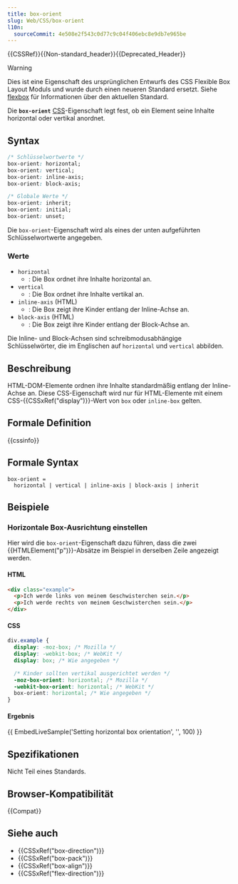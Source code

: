 ```yaml
---
title: box-orient
slug: Web/CSS/box-orient
l10n:
  sourceCommit: 4e508e2f543c0d77c9c04f406ebc8e9db7e965be
---
```


{{CSSRef}}{{Non-standard_header}}{{Deprecated_Header}}

> [!WARNING]
> Dies ist eine Eigenschaft des ursprünglichen Entwurfs des CSS Flexible Box Layout Moduls und wurde durch einen neueren Standard ersetzt. Siehe [flexbox](/de/docs/Web/CSS/CSS_flexible_box_layout/Basic_concepts_of_flexbox) für Informationen über den aktuellen Standard.

Die **`box-orient`** [CSS](/de/docs/Web/CSS)-Eigenschaft legt fest, ob ein Element seine Inhalte horizontal oder vertikal anordnet.

## Syntax

```css
/* Schlüsselwortwerte */
box-orient: horizontal;
box-orient: vertical;
box-orient: inline-axis;
box-orient: block-axis;

/* Globale Werte */
box-orient: inherit;
box-orient: initial;
box-orient: unset;
```

Die `box-orient`-Eigenschaft wird als eines der unten aufgeführten Schlüsselwortwerte angegeben.

### Werte

- `horizontal`
  - : Die Box ordnet ihre Inhalte horizontal an.
- `vertical`
  - : Die Box ordnet ihre Inhalte vertikal an.
- `inline-axis` (HTML)
  - : Die Box zeigt ihre Kinder entlang der Inline-Achse an.
- `block-axis` (HTML)
  - : Die Box zeigt ihre Kinder entlang der Block-Achse an.

Die Inline- und Block-Achsen sind schreibmodusabhängige Schlüsselwörter, die im Englischen auf `horizontal` und `vertical` abbilden.

## Beschreibung

HTML-DOM-Elemente ordnen ihre Inhalte standardmäßig entlang der Inline-Achse an. Diese CSS-Eigenschaft wird nur für HTML-Elemente mit einem CSS-{{CSSxRef("display")}}-Wert von `box` oder `inline-box` gelten.

## Formale Definition

{{cssinfo}}

## Formale Syntax

```plain
box-orient =
  horizontal | vertical | inline-axis | block-axis | inherit
```

## Beispiele

### Horizontale Box-Ausrichtung einstellen

Hier wird die `box-orient`-Eigenschaft dazu führen, dass die zwei {{HTMLElement("p")}}-Absätze im Beispiel in derselben Zeile angezeigt werden.

#### HTML

```html
<div class="example">
  <p>Ich werde links von meinem Geschwisterchen sein.</p>
  <p>Ich werde rechts von meinem Geschwisterchen sein.</p>
</div>
```

#### CSS

```css
div.example {
  display: -moz-box; /* Mozilla */
  display: -webkit-box; /* WebKit */
  display: box; /* Wie angegeben */

  /* Kinder sollten vertikal ausgerichtet werden */
  -moz-box-orient: horizontal; /* Mozilla */
  -webkit-box-orient: horizontal; /* WebKit */
  box-orient: horizontal; /* Wie angegeben */
}
```

#### Ergebnis

{{ EmbedLiveSample('Setting horizontal box orientation', '', 100) }}

## Spezifikationen

Nicht Teil eines Standards.

## Browser-Kompatibilität

{{Compat}}

## Siehe auch

- {{CSSxRef("box-direction")}}
- {{CSSxRef("box-pack")}}
- {{CSSxRef("box-align")}}
- {{CSSxRef("flex-direction")}}

